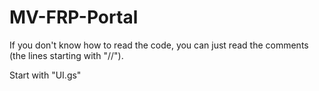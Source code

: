 MV-FRP-Portal
=============

If you don't know how to read the code, you can just read 
the comments (the lines starting with "//").

Start with "UI.gs"
